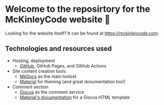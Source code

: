 # Welcome to the reposirtory for the McKinleyCode website 👋

Looking for the website itself? It can be found at https://mckinleycode.com.

## Technologies and resources used

- Hosting, deployment
  - [GitHub](github.com), GitHub Pages, and GitHub Actions
- Site content creation tools
  - [MkDocs](https://www.mkdocs.org/) as the main toolset
  - [Material](https://squidfunk.github.io/mkdocs-material) for theming (and great dosumentation too!)
- Comment section
  - [Giscus](https://github.com/giscus/giscus) as the comment service
  - [Material's documentation](https://squidfunk.github.io/mkdocs-material/setup/adding-a-comment-system/) for a Giscus HTML template
